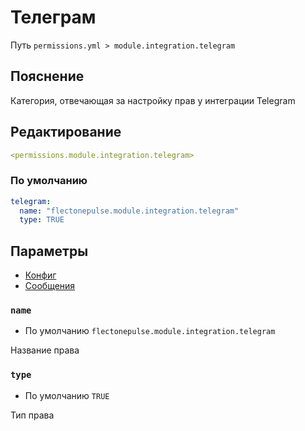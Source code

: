 # Телеграм
Путь `permissions.yml > module.integration.telegram`

## Пояснение
Категория, отвечающая за настройку прав у интеграции Telegram

## Редактирование
```yaml
<permissions.module.integration.telegram>
```

### По умолчанию
```yaml
telegram:
  name: "flectonepulse.module.integration.telegram"
  type: TRUE
```

## Параметры

- [Конфиг](/ru/config/module/integration/telegram/)
- [Сообщения](/ru/messages/ru_ru/module/integration/telegram/)

### `name`
- По умолчанию `flectonepulse.module.integration.telegram`

Название права

### `type`
- По умолчанию `TRUE`

Тип права

<!--@include: @/ru/parts/permission.md-->

